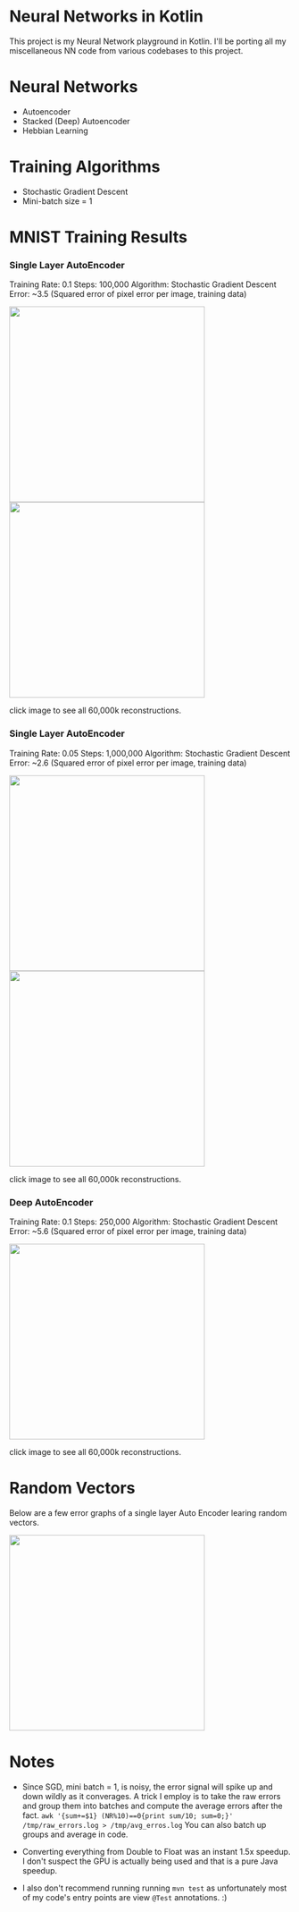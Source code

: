 Neural Networks in Kotlin
=========================

This project is my Neural Network playground in Kotlin. I'll be porting all my miscellaneous NN code from various codebases to this project.

# Neural Networks

- Autoencoder
- Stacked (Deep) Autoencoder
- Hebbian Learning


# Training Algorithms

- Stochastic Gradient Descent
- Mini-batch size = 1



# MNIST Training Results

### Single Layer AutoEncoder
Training Rate: 0.1
Steps: 100,000
Algorithm: Stochastic Gradient Descent
Error: ~3.5 (Squared error of pixel error per image, training data)

<a href="https://raw.githubusercontent.com/kennycason/neural_network_kotlin/master/results/data/mnist_auto_encoder_100k_steps_generated.png" target="new">
<img src="https://raw.githubusercontent.com/kennycason/neural_network_kotlin/master/results/data/mnist_auto_encoder_100k_steps_generated_subset.png" width="350px"/>
</a><img src="https://raw.githubusercontent.com/kennycason/neural_network_kotlin/master/results/data/mnist_auto_encoder_100k_steps_error_graph.png" width="350px"/>

click image to see all 60,000k reconstructions.


### Single Layer AutoEncoder
Training Rate: 0.05
Steps: 1,000,000
Algorithm: Stochastic Gradient Descent
Error: ~2.6 (Squared error of pixel error per image, training data)

<a href="https://raw.githubusercontent.com/kennycason/neural_network_kotlin/master/results/data/mnist_auto_encoder_1m_steps_generated.png" target="new">
<img src="https://raw.githubusercontent.com/kennycason/neural_network_kotlin/master/results/data/mnist_auto_encoder_1m_steps_generated_subset.png" width="350px"/>
</a><img src="https://raw.githubusercontent.com/kennycason/neural_network_kotlin/master/results/data/mnist_auto_encoder_1m_steps_error_graph.png" width="350px"/>

click image to see all 60,000k reconstructions.

### Deep AutoEncoder
Training Rate: 0.1
Steps: 250,000
Algorithm: Stochastic Gradient Descent
Error: ~5.6 (Squared error of pixel error per image, training data)

<a href="https://raw.githubusercontent.com/kennycason/neural_network_kotlin/master/results/data/mnist_deep_autoencoder_250k_steps_generated.png" target="new">
<img src="https://raw.githubusercontent.com/kennycason/neural_network_kotlin/master/results/data/mnist_deep_autoencoder_250k_steps_generated_subset.png" width="350px"/>
</a>

click image to see all 60,000k reconstructions.

# Random Vectors

Below are a few error graphs of a single layer Auto Encoder learing random vectors.

<img src="https://raw.githubusercontent.com/kennycason/neural_network_kotlin/master/results/data/100d_random_vector_auto_encoder_error_graph.png" width="350px"/>

# Notes

- Since SGD, mini batch = 1, is noisy, the error signal will spike up and down wildly as it converages. A trick I employ is to take the raw errors and group them into batches and compute the average errors after the fact.
```awk '{sum+=$1} (NR%10)==0{print sum/10; sum=0;}' /tmp/raw_errors.log > /tmp/avg_erros.log```
You can also batch up groups and average in code.

- Converting everything from Double to Float was an instant 1.5x speedup. I don't suspect the GPU is actually being used and that is a pure Java speedup.

- I also don't recommend running running `mvn test` as unfortunately most of my code's entry points are view `@Test` annotations. :)
